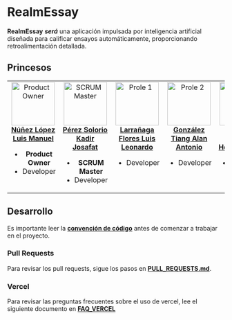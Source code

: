 # RealmEssay

**RealmEssay** **_será_** una aplicación impulsada por inteligencia artificial diseñada para calificar ensayos automáticamente, proporcionando retroalimentación detallada.

## Princesos

<table>
  <tr style="vertical-align: top; text-align: center">
    <td>
      <a href="https://github.com/TakeshiSenpai/RealmEssay/commits/main/?author=Daxtter">
        <img src="https://avatars.githubusercontent.com/u/124811814?v=4" width="100px;" alt="Product Owner"/><br />
        <b>Núñez López Luis Manuel</b>
      </a>
      <br />
      <ul>
        <li><strong>Product Owner</strong></li>
        <li>Developer</li>
      </ul>
    </td>
    <td>
      <a href="https://github.com/TakeshiSenpai/RealmEssay/commits/main/?author=KadirPerez">
        <img src="https://avatars.githubusercontent.com/u/127337194?v=4" width="100px;" alt="SCRUM Master"/><br />
        <b>Pérez Solorio Kadir Josafat</b>
      </a>
      <br />
      <ul>
        <li><strong>SCRUM Master</strong></li>
        <li>Developer</li>
      </ul>
    </td>
    <td>
      <a href="https://github.com/TakeshiSenpai/RealmEssay/commits/main/?author=LeonardoLarranaga">
        <img src="https://avatars.githubusercontent.com/u/83844690?v=4" width="100px;" alt="Prole 1"/><br />
        <b>Larrañaga Flores Luis Leonardo</b>
      </a>
      <br />
      <ul>
        <li>Developer</li>
      </ul>
    </td>
    <td>
      <a href="https://github.com/TakeshiSenpai/RealmEssay/commits?author=TakeshiSenpai">
        <img src="https://avatars.githubusercontent.com/u/136382995?v=4" width="100px;" alt="Prole 2"/><br />
        <b>González Tiang Alan Antonio</b>
      </a>
      <br />
      <ul>
        <li>Developer</li>
      </ul>
    </td>
    <td>
      <a href="https://github.com/TakeshiSenpai/RealmEssay/commits?author=XDurango2">
        <img src="https://avatars.githubusercontent.com/u/130610928?v=4" width="100px;" alt="Prole 3"/><br />
        <b>Durán Cárdenas Héctor Jesús</b>
      </a>
      <br />
      <ul>
        <li>Developer</li>
      </ul>
    </td>
  </tr>
</table>

## Desarrollo

Es importante leer la [**convención de código**](CODE_CONVENTION.md) antes de comenzar a trabajar en el proyecto.

### Pull Requests

Para revisar los pull requests, sigue los pasos en [**PULL_REQUESTS.md**](PULL_REQUESTS.md).

### Vercel

Para revisar las preguntas frecuentes sobre el uso de vercel, lee el siguiente documento en [**FAQ_VERCEL**](FAQ_VERCELl.md)
